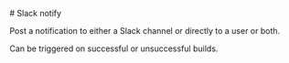 # Slack notify

Post a notification to either a Slack channel or directly to a user or both.

Can be triggered on successful or unsuccessful builds.
